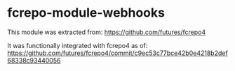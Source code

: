 fcrepo-module-webhooks
======================
This module was extracted from:
https://github.com/futures/fcrepo4

It was functionally integrated with fcrepo4 as of:
https://github.com/futures/fcrepo4/commit/c9ec53c77bce42b0e4218b2def68338c93440056

